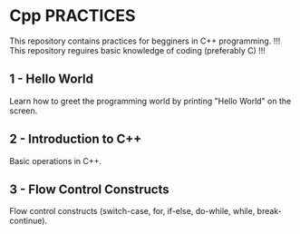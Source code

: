# Cpp PRACTICES

This repository contains practices for begginers in C++ programming.
!!! This repository reguires basic knowledge of coding (preferably C) !!!



## 1 - Hello World

Learn how to greet the programming world by printing "Hello World" on the screen.

## 2 - Introduction to C++

Basic operations in C++.

## 3 - Flow Control Constructs

Flow control constructs (switch-case, for, if-else, do-while, while, break-continue).
